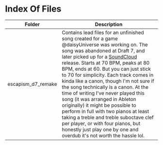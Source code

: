 # Index Of Files
| Folder    | Description |
| -------- | ------- |
| escapism_d7_remake  | Contains lead files for an unfinished song created for a game @daisyUniverse was working on. The song was abandoned at Draft 7, and later picked up for a [SoundCloud](https://soundcloud.com/craftycodie/a-song-i-made-for-a-long-gone-game-in) release. Starts at 70 BPM, peaks at 80 BPM, ends at 60. But you can just stick to 70 for simplicity. Each track comes in kinda like a canon, though I'm not sure if the song technically is a canon. At the time of writing I've never played this song (it was arranged in Ableton originally) it might be possible to perform in full with two pianos at least taking a treble and treble suboctave clef per player, or with four pianos, but honestly just play one by one and overdub it's not worth the hassle lol.  |
